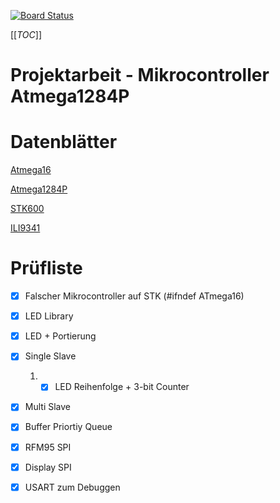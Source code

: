 [![Board Status](https://dev.azure.com/atmega1284p/507db2b5-d165-4fde-90e9-798e6473e6b4/b8022835-a4a8-474e-8268-ef9e221f6d75/_apis/work/boardbadge/72904758-7716-4f7b-aaee-4a23737fdbbb?columnOptions=1)](https://dev.azure.com/atmega1284p/507db2b5-d165-4fde-90e9-798e6473e6b4/_boards/board/t/b8022835-a4a8-474e-8268-ef9e221f6d75/Microsoft.EpicCategory/)

[[_TOC_]]

# Projektarbeit - Mikrocontroller Atmega1284P

# Datenblätter

[Atmega16](https://ww1.microchip.com/downloads/en/devicedoc/doc2466.pdf)

[Atmega1284P](https://ww1.microchip.com/downloads/en/DeviceDoc/doc8059.pdf)

[STK600](http://ww1.microchip.com/downloads/en/devicedoc/40001904a.pdf)

[ILI9341](https://www.roboter-bausatz.de/media/pdf/df/61/ee/An-Display-3.pdf)

# Prüfliste

- [x] Falscher Mikrocontroller auf STK (#ifndef ATmega16)
- [x] LED Library
- [x] LED + Portierung 
- [x] Single Slave 
    1. - [x] LED Reihenfolge + 3-bit Counter
- [x] Multi Slave 
- [x] Buffer Priortiy Queue
- [x] RFM95 SPI 
- [x] Display SPI 
- [x] USART zum Debuggen 

